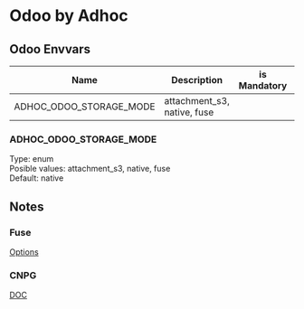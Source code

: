 # Odoo by Adhoc

## Odoo Envvars

| Name | Description | is Mandatory | Default | Related Value |
| --- | --- | --- | --- | --- |
| ADHOC_ODOO_STORAGE_MODE | attachment_s3, native, fuse |  | | storage.location |

### ADHOC_ODOO_STORAGE_MODE

Type: enum  
Posible values: attachment_s3, native, fuse  
Default: native

## Notes

### Fuse

[Options](https://github.com/GoogleCloudPlatform/gcsfuse/blob/master/docs/semantics.md)

### CNPG

[DOC](https://cloudnative-pg.io/documentation/1.27/)
